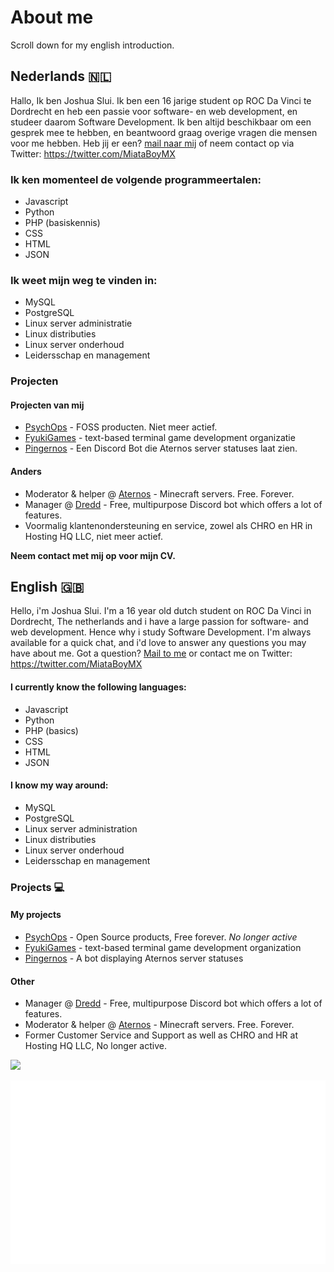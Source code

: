 # About me
Scroll down for my english introduction.

## **Nederlands 🇳🇱**
Hallo, Ik ben Joshua Slui. Ik ben een 16 jarige student op ROC Da Vinci te Dordrecht en heb een passie voor software- en web development, en studeer daarom Software Development. Ik ben altijd beschikbaar om een gesprek mee te hebben, en beantwoord graag overige vragen die mensen voor me hebben. Heb jij er een? [mail naar mij](mailto:miataboymx@gmail.com) of neem contact op via Twitter: https://twitter.com/MiataBoyMX

### Ik ken momenteel de volgende programmeertalen:
- Javascript
- Python
- PHP (basiskennis)
- CSS
- HTML
- JSON

### Ik weet mijn weg te vinden in:
- MySQL
- PostgreSQL
- Linux server administratie
- Linux distributies
- Linux server onderhoud
- Leidersschap en management

### Projecten
#### Projecten van mij
- [PsychOps](https://psychops.eu) - FOSS producten. Niet meer actief.
- [FyukiGames](https://github.com/FyukiGames) - text-based terminal game development organizatie
- [Pingernos](https://github.com/PsychOps/serverpinger) - Een Discord Bot die Aternos server statuses laat zien.

#### Anders
- Moderator & helper @ [Aternos](https://aternos.org) - Minecraft servers. Free. Forever.
- Manager @ [Dredd](https://github.com/Dredd-bot/Dredd) - Free, multipurpose Discord bot which offers a lot of features.
- Voormalig klantenondersteuning en service, zowel als CHRO en HR in Hosting HQ LLC, niet meer actief.

**Neem contact met mij op voor mijn CV.**

## **English 🇬🇧**
Hello, i'm Joshua Slui. I'm a 16 year old dutch student on ROC Da Vinci in Dordrecht, The netherlands and i have a large passion for software- and web development. Hence why i study Software Development. I'm always available for a quick chat, and i'd love to answer any questions you may have about me. Got a question? [Mail to me](miataboymx@gmail.com) or contact me on Twitter: https://twitter.com/MiataBoyMX


#### I currently know the following languages:
- Javascript
- Python
- PHP (basics)
- CSS
- HTML
- JSON

#### I know my way around:
- MySQL
- PostgreSQL
- Linux server administration
- Linux distributies
- Linux server onderhoud
- Leidersschap en management

### Projects 💻
#### My projects
- [PsychOps](https://psychops.eu) - Open Source products, Free forever. *No longer active*
- [FyukiGames](https://github.com/FyukiGames) - text-based terminal game development organization
- [Pingernos](https://github.com/PsychOps/serverpinger) - A bot displaying Aternos server statuses

#### Other
- Manager @ [Dredd](https://github.com/Dredd-bot/Dredd) - Free, multipurpose Discord bot which offers a lot of features.
- Moderator & helper @ [Aternos](https://aternos.org) - Minecraft servers. Free. Forever.
- Former Customer Service and Support as well as CHRO and HR at Hosting HQ LLC, No longer active.

![](https://github-readme-stats.vercel.app/api/wakatime?username=MiataBoy&theme=merko&hide_border=true&show_icons=True&layout=compact)
<!--
![My GitHub Stats](https://github-readme-stats.vercel.app/api?username=ScourgeTheHedgehog&show_icons=true&theme=tokyonight&hide_border=true)
-->
![](https://github.com/JoshuaSlui/github-stats/blob/master/generated/overview.svg)
